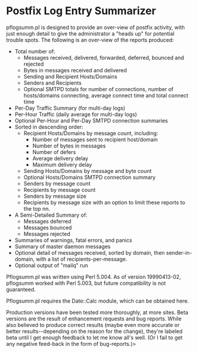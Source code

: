 # Postfix Log Entry Summarizer

pflogsumm.pl is designed to provide an over-view of postfix activity, with just enough detail to give the administrator a "heads up" for potential trouble spots. The following is an over-view of the reports produced:

* Total number of:
  * Messages received, delivered, forwarded, deferred, bounced and rejected
  * Bytes in messages received and delivered
  * Sending and Recipient Hosts/Domains
  * Senders and Recipients
  * Optional SMTPD totals for number of connections, number of hosts/domains connecting, average connect time and total connect time
* Per-Day Traffic Summary (for multi-day logs)
* Per-Hour Traffic (daily average for multi-day logs)
* Optional Per-Hour and Per-Day SMTPD connection summaries
* Sorted in descending order:
  * Recipient Hosts/Domains by message count, including:
    * Number of messages sent to recipient host/domain
    * Number of bytes in messages
    * Number of defers
    * Average delivery delay
    * Maximum delivery delay
  * Sending Hosts/Domains by message and byte count
  * Optional Hosts/Domains SMTPD connection summary
  * Senders by message count
  * Recipients by message count
  * Senders by message size
  * Recipients by message size with an option to limit these reports to the top nn.
* A Semi-Detailed Summary of:
  * Messages deferred
  * Messages bounced
  * Messages rejected
* Summaries of warnings, fatal errors, and panics
* Summary of master daemon messages
* Optional detail of messages received, sorted by domain, then sender-in-domain, with a list of recipients-per-message.
* Optional output of "mailq" run

Pflogsumm.pl was written using Perl 5.004. As of version 19990413-02, pflogsumm worked with Perl 5.003, but future compatibility is not guaranteed.

Pflogsumm.pl requires the Date::Calc module, which can be obtained here.

Production versions have been tested more thoroughly, at more sites. Beta versions are the result of enhancement requests and bug reports. While also believed to produce correct results (maybe even more accurate or better results--depending on the reason for the change), they're labeled beta until I get enough feedback to let me know all's well. (Or I fail to get any negative feed-back in the form of bug-reports.)>
